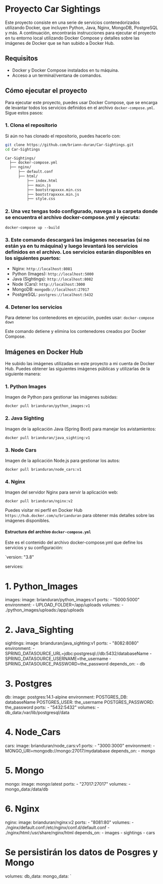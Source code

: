 # Proyecto Car Sightings

Este proyecto consiste en una serie de servicios contenedorizados utilizando Docker, que incluyen Python, Java, Nginx, MongoDB, PostgreSQL y más. A continuación, encontrarás instrucciones para ejecutar el proyecto en tu entorno local utilizando Docker Compose y detalles sobre las imágenes de Docker que se han subido a Docker Hub.

## Requisitos

- Docker y Docker Compose instalados en tu máquina.
- Acceso a un terminal/ventana de comandos.

## Cómo ejecutar el proyecto

Para ejecutar este proyecto, puedes usar Docker Compose, que se encarga de levantar todos los servicios definidos en el archivo `docker-compose.yml`. Sigue estos pasos:

### 1. Clona el repositorio

Si aún no has clonado el repositorio, puedes hacerlo con:

```bash
git clone https://github.com/briann-duran/Car-Sightings.git
cd Car-Sightings

Car-Sightings/
  ├── docker-compose.yml
  ├── nginx/
      ├── default.conf
      ├── html/
          ├── index.html
          ├── main.js
          ├── bootstrapxxxx.min.css
          ├── bootstrapxxxx.min.js
          ├── style.css
```

### 2. Una vez tengas todo configurado, navega a la carpeta donde se encuentra el archivo docker-compose.yml y ejecuta:

`docker-compose up --build`

### 3. Este comando descargará las imágenes necesarias (si no están ya en tu máquina) y luego levantará los servicios definidos en el archivo. Los servicios estarán disponibles en los siguientes puertos:

- Nginx: `http://localhost:8081`
- Python (Images): `http://localhost:5000`
- Java (Sightings): `http://localhost:8082`
- Node (Cars): `http://localhost:3000`
- MongoDB: `mongodb://localhost:27017`
- PostgreSQL: `postgres://localhost:5432`

### 4. Detener los servicios

Para detener los contenedores en ejecución, puedes usar:
`docker-compose down`

Este comando detiene y elimina los contenedores creados por Docker Compose.

## Imágenes en Docker Hub

He subido las imágenes utilizadas en este proyecto a mi cuenta de Docker Hub. Puedes obtener las siguientes imágenes públicas y utilizarlas de la siguiente manera:

### 1. Python Images

Imagen de Python para gestionar las imágenes subidas:

`docker pull brianduran/python_images:v1`

### 2. Java Sighting

Imagen de la aplicación Java (Spring Boot) para manejar los avistamientos:

`docker pull brianduran/java_sighting:v1`

### 3. Node Cars

Imagen de la aplicación Node.js para gestionar los autos:

`docker pull brianduran/node_cars:v1`

### 4. Nginx

Imagen del servidor Nginx para servir la aplicación web:

`docker pull brianduran/nginx:v2`

Puedes visitar mi perfil en Docker Hub `https://hub.docker.com/u/brianduran` para obtener más detalles sobre las imágenes disponibles.

#### Estructura del archivo `docker-compose.yml`

Este es el contenido del archivo docker-compose.yml que define los servicios y su configuración:

`version: "3.8"

services:

  # 1. Python_Images
  images:
    image: brianduran/python_images:v1
    ports:
      - "5000:5000"
    environment:
      - UPLOAD_FOLDER=/app/uploads
    volumes:
      - ./python_images/uploads:/app/uploads

  # 2. Java_Sighting
  sightings:
    image: brianduran/java_sighting:v1
    ports:
      - "8082:8080"
    environment:
      - SPRING_DATASOURCE_URL=jdbc:postgresql://db:5432/databaseName
      - SPRING_DATASOURCE_USERNAME=the_username
      - SPRING_DATASOURCE_PASSWORD=the_password
    depends_on:
      - db

  # 3. Postgres
  db:
    image: postgres:14.1-alpine
    environment:
      POSTGRES_DB: databaseName
      POSTGRES_USER: the_username
      POSTGRES_PASSWORD: the_password
    ports:
      - "5432:5432"
    volumes:
      - db_data:/var/lib/postgresql/data

  # 4. Node_Cars
  cars:
    image: brianduran/node_cars:v1
    ports:
      - "3000:3000"
    environment:
      - MONGO_URI=mongodb://mongo:27017/mydatabase
    depends_on:
      - mongo

  # 5. Mongo
  mongo:
    image: mongo:latest
    ports:
      - "27017:27017"
    volumes:
      - mongo_data:/data/db

  # 6. Nginx
  nginx:
    image: brianduran/nginx:v2
    ports:
      - "8081:80"
    volumes:
      - ./nginx/default.conf:/etc/nginx/conf.d/default.conf
      - ./nginx/html:/usr/share/nginx/html
    depends_on:
      - images
      - sightings
      - cars

# Se persistirán los datos de Posgres y Mongo
volumes:
  db_data:
  mongo_data:
`
